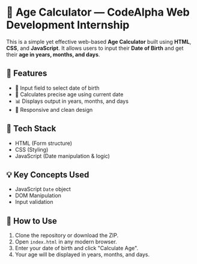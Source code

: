 # 🧮 Age Calculator — CodeAlpha Web Development Internship

This is a simple yet effective web-based **Age Calculator** built using **HTML**, **CSS**, and **JavaScript**. It allows users to input their **Date of Birth** and get their **age in years, months, and days**.

## 📌 Features

- 🎂 Input field to select date of birth
- 📅 Calculates precise age using current date
- 📊 Displays output in years, months, and days
- 🎨 Responsive and clean design

## 🔧 Tech Stack

- HTML (Form structure)
- CSS (Styling)
- JavaScript (Date manipulation & logic)

## 💡 Key Concepts Used

- JavaScript `Date` object
- DOM Manipulation
- Input validation

## 🚀 How to Use

1. Clone the repository or download the ZIP.
2. Open `index.html` in any modern browser.
3. Enter your date of birth and click "Calculate Age".
4. Your age will be displayed in years, months, and days.
